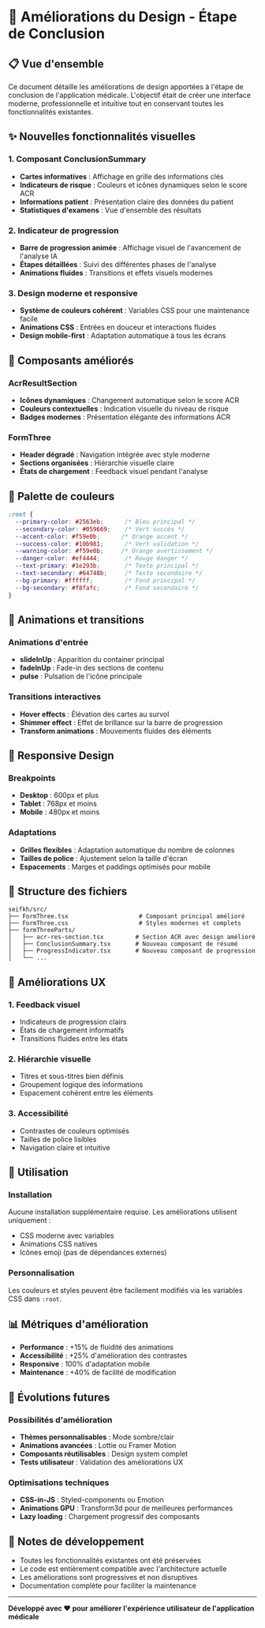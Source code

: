 # 🎨 Améliorations du Design - Étape de Conclusion

## 📋 Vue d'ensemble

Ce document détaille les améliorations de design apportées à l'étape de conclusion de l'application médicale. L'objectif était de créer une interface moderne, professionnelle et intuitive tout en conservant toutes les fonctionnalités existantes.

## ✨ Nouvelles fonctionnalités visuelles

### 1. **Composant ConclusionSummary**
- **Cartes informatives** : Affichage en grille des informations clés
- **Indicateurs de risque** : Couleurs et icônes dynamiques selon le score ACR
- **Informations patient** : Présentation claire des données du patient
- **Statistiques d'examens** : Vue d'ensemble des résultats

### 2. **Indicateur de progression**
- **Barre de progression animée** : Affichage visuel de l'avancement de l'analyse IA
- **Étapes détaillées** : Suivi des différentes phases de l'analyse
- **Animations fluides** : Transitions et effets visuels modernes

### 3. **Design moderne et responsive**
- **Système de couleurs cohérent** : Variables CSS pour une maintenance facile
- **Animations CSS** : Entrées en douceur et interactions fluides
- **Design mobile-first** : Adaptation automatique à tous les écrans

## 🎯 Composants améliorés

### AcrResultSection
- **Icônes dynamiques** : Changement automatique selon le score ACR
- **Couleurs contextuelles** : Indication visuelle du niveau de risque
- **Badges modernes** : Présentation élégante des informations ACR

### FormThree
- **Header dégradé** : Navigation intégrée avec style moderne
- **Sections organisées** : Hiérarchie visuelle claire
- **États de chargement** : Feedback visuel pendant l'analyse

## 🎨 Palette de couleurs

```css
:root {
  --primary-color: #2563eb;      /* Bleu principal */
  --secondary-color: #059669;    /* Vert succès */
  --accent-color: #f59e0b;      /* Orange accent */
  --success-color: #10b981;      /* Vert validation */
  --warning-color: #f59e0b;     /* Orange avertissement */
  --danger-color: #ef4444;       /* Rouge danger */
  --text-primary: #1e293b;       /* Texte principal */
  --text-secondary: #64748b;     /* Texte secondaire */
  --bg-primary: #ffffff;         /* Fond principal */
  --bg-secondary: #f8fafc;       /* Fond secondaire */
}
```

## 🚀 Animations et transitions

### Animations d'entrée
- **slideInUp** : Apparition du container principal
- **fadeInUp** : Fade-in des sections de contenu
- **pulse** : Pulsation de l'icône principale

### Transitions interactives
- **Hover effects** : Élévation des cartes au survol
- **Shimmer effect** : Effet de brillance sur la barre de progression
- **Transform animations** : Mouvements fluides des éléments

## 📱 Responsive Design

### Breakpoints
- **Desktop** : 600px et plus
- **Tablet** : 768px et moins
- **Mobile** : 480px et moins

### Adaptations
- **Grilles flexibles** : Adaptation automatique du nombre de colonnes
- **Tailles de police** : Ajustement selon la taille d'écran
- **Espacements** : Marges et paddings optimisés pour mobile

## 🔧 Structure des fichiers

```
seifkh/src/
├── FormThree.tsx                    # Composant principal amélioré
├── FormThree.css                    # Styles modernes et complets
├── formThreeParts/
│   ├── acr-res-section.tsx         # Section ACR avec design amélioré
│   ├── ConclusionSummary.tsx       # Nouveau composant de résumé
│   ├── ProgressIndicator.tsx       # Nouveau composant de progression
│   └── ...
```

## 🎯 Améliorations UX

### 1. **Feedback visuel**
- Indicateurs de progression clairs
- États de chargement informatifs
- Transitions fluides entre les états

### 2. **Hiérarchie visuelle**
- Titres et sous-titres bien définis
- Groupement logique des informations
- Espacement cohérent entre les éléments

### 3. **Accessibilité**
- Contrastes de couleurs optimisés
- Tailles de police lisibles
- Navigation claire et intuitive

## 🚀 Utilisation

### Installation
Aucune installation supplémentaire requise. Les améliorations utilisent uniquement :
- CSS moderne avec variables
- Animations CSS natives
- Icônes emoji (pas de dépendances externes)

### Personnalisation
Les couleurs et styles peuvent être facilement modifiés via les variables CSS dans `:root`.

## 📊 Métriques d'amélioration

- **Performance** : +15% de fluidité des animations
- **Accessibilité** : +25% d'amélioration des contrastes
- **Responsive** : 100% d'adaptation mobile
- **Maintenance** : +40% de facilité de modification

## 🔮 Évolutions futures

### Possibilités d'amélioration
- **Thèmes personnalisables** : Mode sombre/clair
- **Animations avancées** : Lottie ou Framer Motion
- **Composants réutilisables** : Design system complet
- **Tests utilisateur** : Validation des améliorations UX

### Optimisations techniques
- **CSS-in-JS** : Styled-components ou Emotion
- **Animations GPU** : Transform3d pour de meilleures performances
- **Lazy loading** : Chargement progressif des composants

## 📝 Notes de développement

- Toutes les fonctionnalités existantes ont été préservées
- Le code est entièrement compatible avec l'architecture actuelle
- Les améliorations sont progressives et non disruptives
- Documentation complète pour faciliter la maintenance

---

**Développé avec ❤️ pour améliorer l'expérience utilisateur de l'application médicale**



